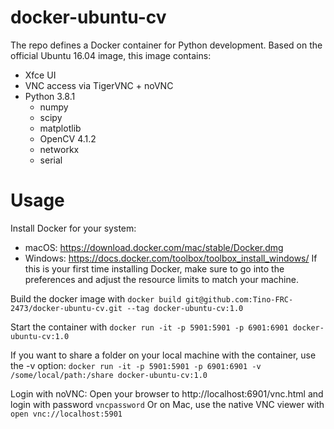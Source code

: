 # docker-ubuntu-cv
The repo defines a Docker container for Python development. Based on the official Ubuntu 16.04 image, this image contains:
* Xfce UI
* VNC access via TigerVNC + noVNC
* Python 3.8.1
  * numpy
  * scipy
  * matplotlib
  * OpenCV 4.1.2
  * networkx
  * serial
# Usage
Install Docker for your system:
* macOS: https://download.docker.com/mac/stable/Docker.dmg
* Windows: https://docs.docker.com/toolbox/toolbox_install_windows/
If this is your first time installing Docker, make sure to go into the preferences and adjust the resource limits to match your machine.

Build the docker image with
`docker build git@github.com:Tino-FRC-2473/docker-ubuntu-cv.git --tag docker-ubuntu-cv:1.0`

Start the container with
`docker run -it -p 5901:5901 -p 6901:6901 docker-ubuntu-cv:1.0`

If you want to share a folder on your local machine with the container, use the -v option:
`docker run -it -p 5901:5901 -p 6901:6901 -v /some/local/path:/share docker-ubuntu-cv:1.0`

Login with noVNC:
Open your browser to http://localhost:6901/vnc.html and login with password `vncpassword`
Or on Mac, use the native VNC viewer with `open vnc://localhost:5901`
